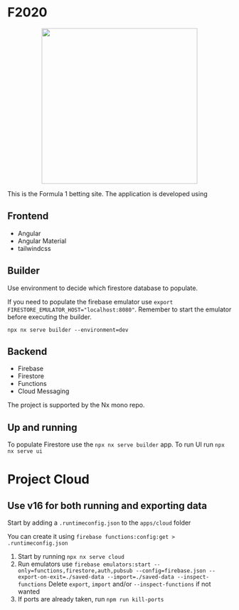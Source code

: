 # F2020

<p align="center"><img src="https://github.com/bregnvig/F2020/blob/develop/apps/ui/src/assets/icons/icon-192x192.png?raw=true" width="350"></p>

This is the Formula 1 betting site.
The application is developed using

## Frontend

* Angular
* Angular Material
* tailwindcss

## Builder

Use environment to decide which firestore database to populate.

If you need to populate the firebase emulator use `export FIRESTORE_EMULATOR_HOST="localhost:8080"`. Remember to start the emulator before executing the builder.

`npx nx serve builder --environment=dev`

## Backend

* Firebase
* Firestore
* Functions
* Cloud Messaging

The project is supported by the Nx mono repo.

## Up and running

To populate Firestore use the `npx nx serve builder` app.
To run UI run `npx nx serve ui`

# Project Cloud

## Use v16 for both running and exporting data

Start by adding a `.runtimeconfig.json` to the `apps/cloud` folder

You can create it using `firebase functions:config:get > .runtimeconfig.json`

1. Start by running `npx nx serve cloud`
2. Run emulators
   use `firebase emulators:start --only=functions,firestore,auth,pubsub --config=firebase.json --export-on-exit=./saved-data --import=./saved-data --inspect-functions`
   Delete `export`, `import` and/or `--inspect-functions` if not wanted
3. If ports are already taken, run `npm run kill-ports` 
